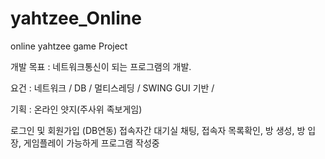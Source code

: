 # yahtzee_Online
online yahtzee game Project

개발 목표 : 네트워크통신이 되는 프로그램의 개발.

요건 : 네트워크 / DB / 멀티스레딩 / SWING GUI 기반 / 

기획 : 온라인 얏지(주사위 족보게임)

로그인 및 회원가입 (DB연동)
접속자간 대기실 채팅, 접속자 목록확인, 방 생성, 방 입장, 게임플레이 가능하게 프로그램 작성중
